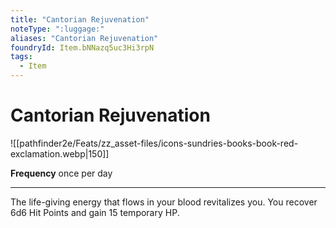 ```yaml
---
title: "Cantorian Rejuvenation"
noteType: ":luggage:"
aliases: "Cantorian Rejuvenation"
foundryId: Item.bNNazq5uc3Hi3rpN
tags:
  - Item
---
```


# Cantorian Rejuvenation
![[pathfinder2e/Feats/zz_asset-files/icons-sundries-books-book-red-exclamation.webp|150]]

**Frequency** once per day

* * *

The life-giving energy that flows in your blood revitalizes you. You recover 6d6 Hit Points and gain 15 temporary HP.
